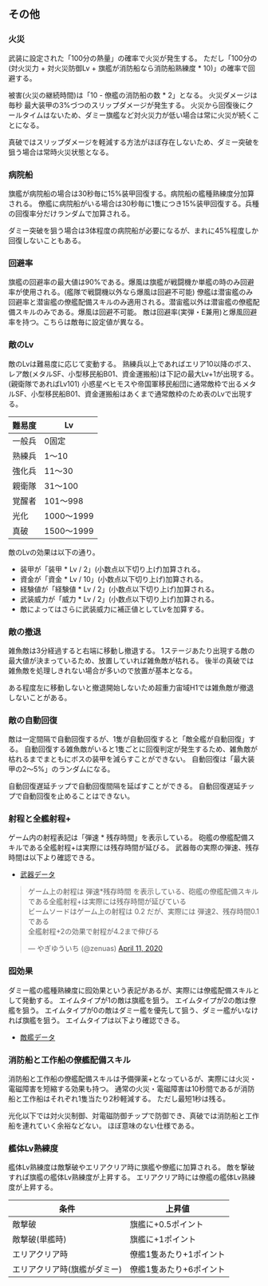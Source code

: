 ## その他

### 火災

武装に設定された「100分の熱量」の確率で火災が発生する。
ただし「100分の(対火災力 + 対火災防御Lv + 旗艦が消防船なら消防船熟練度 * 10)」の確率で回避する。

被害(火災の継続時間)は「10 - 僚艦の消防船の数 * 2」となる。
火災ダメージは毎秒 最大装甲の3%づつのスリップダメージが発生する。
火災から回復後にクールタイムはないため、ダミー旗艦など対火災力が低い場合は常に火災が続くことになる。

真破ではスリップダメージを軽減する方法がほぼ存在しないため、ダミー突破を狙う場合は常時火災状態となる。

### 病院船

旗艦が病院船の場合は30秒毎に15%装甲回復する。病院船の艦種熟練度分加算される。
僚艦に病院船がいる場合は30秒毎に1隻につき15%装甲回復する。兵種の回復率分だけランダムで加算される。

ダミー突破を狙う場合は3体程度の病院船が必要になるが、まれに45%程度しか回復しないこともある。


### 回避率

旗艦の回避率の最大値は90%である。爆風は旗艦が戦闘機か単艦の時のみ回避率が使用される。(艦隊で戦闘機以外なら爆風は回避不可能)
僚艦は潜宙艦のみ回避率と潜宙艦の僚艦配備スキルのみ適用される。潜宙艦以外は潜宙艦の僚艦配備スキルのみである。爆風は回避不可能。
敵は回避率(実弾・E兼用)と爆風回避率を持つ。こちらは敵毎に設定値が異なる。


### 敵のLv

敵のLvは難易度に応じて変動する。
熟練兵以上であればエリア10以降のボス、レア敵(メタルSF、小型移民船B01、資金運搬船)は下記の最大Lv+1が出現する。(親衛隊であればLv101)
小惑星ベヒモスや帝国軍移民船団に通常敵枠で出るメタルSF、小型移民船B01、資金運搬船はあくまで通常敵枠のため表のLvで出現する。

| 難易度 | Lv         |
|--------|------------|
| 一般兵 | 0固定      |
| 熟練兵 | 1～10      |
| 強化兵 | 11～30     |
| 親衛隊 | 31～100    |
| 覚醒者 | 101～998   |
| 光化   | 1000～1999 |
| 真破   | 1500～1999 |

敵のLvの効果は以下の通り。

* 装甲が「装甲 * Lv / 2」(小数点以下切り上げ)加算される。
* 資金が「資金 * Lv / 10」(小数点以下切り上げ)加算される。
* 経験値が「経験値 * Lv / 2」(小数点以下切り上げ)加算される。
* 武装威力が「威力 * Lv / 2」(小数点以下切り上げ)加算される。
* 敵によってはさらに武装威力に補正値としてLvを加算する。


### 敵の撤退

雑魚敵は3分経過すると右端に移動し撤退する。
1ステージあたり出現する敵の最大値が決まっているため、放置していれば雑魚敵が枯れる。
後半の真破では雑魚敵を処理しきれない場合が多いので放置が基本となる。

ある程度左に移動しないと撤退開始しないため超重力宙域H1では雑魚敵が撤退しないことがある。


### 敵の自動回復

敵は一定間隔で自動回復するが、1隻が自動回復すると「敵全艦が自動回復」する。
自動回復する雑魚敵がいると1隻ごとに回復判定が発生するため、雑魚敵が枯れるまでまともにボスの装甲を減らすことができない。
自動回復は「最大装甲の2～5%」のランダムになる。

自動回復遅延チップで自動回復間隔を延ばすことができる。
自動回復遅延チップで自動回復を止めることはできない。


### 射程と全艦射程+

ゲーム内の射程表記は「弾速 * 残存時間」を表示している。
砲艦の僚艦配備スキルである全艦射程+は実際には残存時間が延びる。
武器毎の実際の弾速、残存時間は以下より確認できる。

* [武器データ](https://docs.google.com/spreadsheets/d/1QzddTzmVAsBXawzHiyVCOX_d5IBrtlx4fk8PqeTBu1U/edit?usp=sharing)

<blockquote class="twitter-tweet"><p lang="ja" dir="ltr">ゲーム上の射程は 弾速*残存時間 を表示している、砲艦の僚艦配備スキルである全艦射程+は実際には残存時間が延びている<br>ビームソードはゲーム上の射程は 0.2 だが、実際には 弾速2、残存時間0.1である<br>全艦射程+2の効果で射程が4.2まで伸びる</p>&mdash; やぎゆういち (@zenuas) <a href="https://twitter.com/zenuas/status/1248838059430313984?ref_src=twsrc%5Etfw">April 11, 2020</a></blockquote> <script async src="https://platform.twitter.com/widgets.js" charset="utf-8"></script>


### 囮効果

ダミー艦の艦種熟練度に囮効果という表記があるが、実際には僚艦配備スキルとして発動する。
エイムタイプが1の敵は旗艦を狙う。
エイムタイプが2の敵は僚艦を狙う。
エイムタイプが0の敵はダミー艦を優先して狙う、ダミー艦がいなければ旗艦を狙う。
エイムタイプは以下より確認できる。

* [敵艦データ](https://docs.google.com/spreadsheets/d/1VJwT5TLADusvgFh__hNiPMehEG7NptADB-4GO-5hSI4/edit?usp=sharing)


### 消防船と工作船の僚艦配備スキル

消防船と工作船の僚艦配備スキルは予備弾薬+となっているが、実際には火災・電磁障害を短縮する効果も持つ。
通常の火災・電磁障害は10秒間であるが消防船と工作船はそれぞれ1隻当たり2秒軽減する。
ただし最短1秒は残る。

光化以下では対火災制御、対電磁防御チップで防御でき、真破では消防船と工作船を連れていく余裕などない。
ほぼ意味のない仕様である。


### 艦体Lv熟練度

艦体Lv熟練度は敵撃破やエリアクリア時に旗艦や僚艦に加算される。
敵を撃破すれば旗艦の艦体Lv熟練度が上昇する。
エリアクリア時には僚艦の艦体Lv熟練度が上昇する。

| 条件                         | 上昇値                  |
|------------------------------|-------------------------|
| 敵撃破                       | 旗艦に+0.5ポイント      |
| 敵撃破(単艦時)               | 旗艦に+1ポイント        |
| エリアクリア時               | 僚艦1隻あたり+1ポイント |
| エリアクリア時(旗艦がダミー) | 僚艦1隻あたり+6ポイント |
